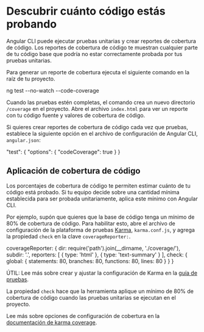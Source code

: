 
# Descubrir cuánto código estás probando

Angular CLI puede ejecutar pruebas unitarias y crear reportes de cobertura de código.
Los reportes de cobertura de código te muestran cualquier parte de tu código base que podría no estar correctamente probada por tus pruebas unitarias.

Para generar un reporte de cobertura ejecuta el siguiente comando en la raíz de tu proyecto.

<docs-code language="shell">
ng test --no-watch --code-coverage
</docs-code>

Cuando las pruebas estén completas, el comando crea un nuevo directorio `/coverage` en el proyecto.
Abre el archivo `index.html` para ver un reporte con tu código fuente y valores de cobertura de código.

Si quieres crear reportes de cobertura de código cada vez que pruebas, establece la siguiente opción en el archivo de configuración de Angular CLI, `angular.json`:

<docs-code language="json">
"test": {
  "options": {
    "codeCoverage": true
  }
}
</docs-code>

## Aplicación de cobertura de código

Los porcentajes de cobertura de código te permiten estimar cuánto de tu código está probado.
Si tu equipo decide sobre una cantidad mínima establecida para ser probada unitariamente, aplica este mínimo con Angular CLI.

Por ejemplo, supón que quieres que la base de código tenga un mínimo de 80% de cobertura de código.
Para habilitar esto, abre el archivo de configuración de la plataforma de pruebas [Karma](https://karma-runner.github.io), `karma.conf.js`, y agrega la propiedad `check` en la clave `coverageReporter:`.

<docs-code language="javascript">
coverageReporter: {
  dir: require('path').join(__dirname, './coverage/<project-name>'),
  subdir: '.',
  reporters: [
    { type: 'html' },
    { type: 'text-summary' }
  ],
  check: {
    global: {
      statements: 80,
      branches: 80,
      functions: 80,
      lines: 80
    }
  }
}
</docs-code>

ÚTIL: Lee más sobre crear y ajustar la configuración de Karma en la [guía de pruebas](guide/testing#configuration).

La propiedad `check` hace que la herramienta aplique un mínimo de 80% de cobertura de código cuando las pruebas unitarias se ejecutan en el proyecto.

Lee más sobre opciones de configuración de cobertura en la [documentación de karma coverage](https://github.com/karma-runner/karma-coverage/blob/master/docs/configuration.md).
